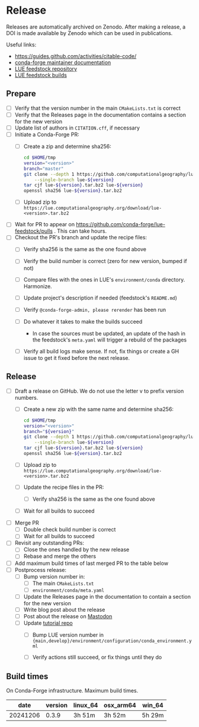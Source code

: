 # Release

Releases are automatically archived on Zenodo. After making a release, a DOI is made available by Zenodo which
can be used in publications.

Useful links:

- https://guides.github.com/activities/citable-code/
- [conda-forge maintainer documentation](https://conda-forge.org/docs/maintainer/)
- [LUE feedstock repository](https://github.com/conda-forge/lue-feedstock)
- [LUE feedstock builds](https://dev.azure.com/conda-forge/feedstock-builds/_build?definitionId=10907&_a=summary)


## Prepare

- [ ] Verify that the version number in the main `CMakeLists.txt` is correct
- [ ] Verify that the Releases page in the documentation contains a section for the new version
- [ ] Update list of authors in `CITATION.cff`, if necessary
- [ ] Initiate a Conda-Forge PR:
    - [ ] Create a zip and determine sha256:

        ```bash
        cd $HOME/tmp
        version="<version>"
        branch="master"
        git clone --depth 1 https://github.com/computationalgeography/lue.git --branch ${branch} \
            --single-branch lue-${version}
        tar cjf lue-${version}.tar.bz2 lue-${version}
        openssl sha256 lue-${version}.tar.bz2
        ```

    - [ ] Upload zip to `https://lue.computationalgeography.org/download/lue-<version>.tar.bz2`
- [ ] Wait for PR to appear on https://github.com/conda-forge/lue-feedstock/pulls . This can take hours.
- [ ] Checkout the PR's branch and update the recipe files:
    - [ ] Verify sha256 is the same as the one found above
    - [ ] Verify the build number is correct (zero for new version, bumped if not)
    - [ ] Compare files with the ones in LUE's `environment/conda` directory. Harmonize.
    - [ ] Update project's description if needed (feedstock's `README.md`)
    - [ ] Verify `@conda-forge-admin, please rerender` has been run
    - [ ] Do whatever it takes to make the builds succeed
        - In case the sources must be updated, an update of the hash in the feedstock's `meta.yaml` will
          trigger a rebuild of the packages
    - [ ] Verify all build logs make sense. If not, fix things or create a GH issue to get it fixed before the
          next release.


## Release

- [ ] Draft a release on GitHub. We do not use the letter v to prefix version numbers.
    - [ ] Create a new zip with the same name and determine sha256:

        ```bash
        cd $HOME/tmp
        version="<version>"
        branch="${version}"
        git clone --depth 1 https://github.com/computationalgeography/lue.git --branch ${branch} \
            --single-branch lue-${version}
        tar cjf lue-${version}.tar.bz2 lue-${version}
        openssl sha256 lue-${version}.tar.bz2
        ```

    - [ ] Upload zip to `https://lue.computationalgeography.org/download/lue-<version>.tar.bz2`
    - [ ] Update the recipe files in the PR:
        - [ ] Verify sha256 is the same as the one found above
    - [ ] Wait for all builds to succeed
- [ ] Merge PR
    - [ ] Double check build number is correct
    - [ ] Wait for all builds to succeed
- [ ] Revisit any outstanding PRs:
    - [ ] Close the ones handled by the new release
    - [ ] Rebase and merge the others
- [ ] Add maximum build times of last merged PR to the table below
- [ ] Postprocess release:
    - [ ] Bump version number in:
        - [ ] The main `CMakeLists.txt`
        - [ ] `environment/conda/meta.yaml`
    - [ ] Update the Releases page in the documentation to contain a section for the new version
    - [ ] Write blog post about the release
    - [ ] Post about the release on [Mastodon](https://scicomm.xyz/@lue)
    - [ ] Update [tutorial repo](https://github.com/computationalgeography/lue_tutorial)
        - [ ] Bump LUE version number in `{main,develop}/environment/configuration/conda_environment.yml`
        - [ ] Verify actions still succeed, or fix things until they do


## Build times

On Conda-Forge infrastructure. Maximum build times.

| date     | version | linux_64 | osx_arm64 | win_64 |
| ---      | ---     | ---      | ---       | ---    |
| 20241206 | 0.3.9   | 3h 51m   | 3h 52m    | 5h 29m |
